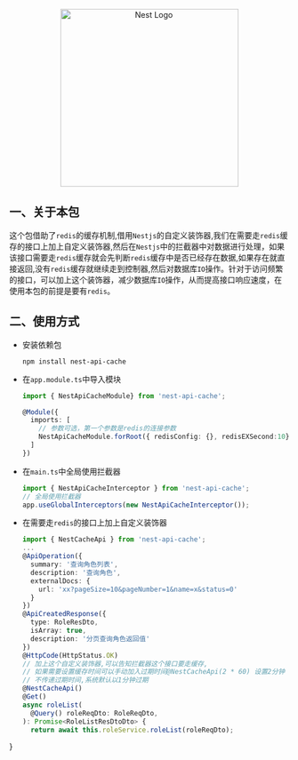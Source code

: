 <p align="center">
  <a href="http://nestjs.com/" target="blank"><img src="https://nestjs.com/img/logo_text.svg" width="320" alt="Nest Logo" /></a>
</p>

## 一、关于本包

这个包借助了`redis`的缓存机制,借用`Nestjs`的自定义装饰器,我们在需要走`redis`缓存的接口上加上自定义装饰器,然后在`Nestjs`中的拦截器中对数据进行处理，如果该接口需要走`redis`缓存就会先判断`redis`缓存中是否已经存在数据,如果存在就直接返回,没有`redis`缓存就继续走到控制器,然后对数据库`IO`操作。针对于访问频繁的接口，可以加上这个装饰器，减少数据库`IO`操作，从而提高接口响应速度，在使用本包的前提是要有`redis`。

## 二、使用方式

* 安装依赖包

  ```properties
  npm install nest-api-cache
  ```

* 在`app.module.ts`中导入模块

  ```typescript
  import { NestApiCacheModule} from 'nest-api-cache';
  
  @Module({
    imports: [
      // 参数可选，第一个参数是redis的连接参数
      NestApiCacheModule.forRoot({ redisConfig: {}, redisEXSecond:10}),
    ]
  })
  ```

* 在`main.ts`中全局使用拦截器

  ```typescript
  import { NestApiCacheInterceptor } from 'nest-api-cache';
  // 全局使用拦截器
  app.useGlobalInterceptors(new NestApiCacheInterceptor());
  ```

* 在需要走`redis`的接口上加上自定义装饰器

  ```typescript
  import { NestCacheApi } from 'nest-api-cache';
  ...
  @ApiOperation({
    summary: '查询角色列表', 
    description: '查询角色', 
    externalDocs: {
      url: 'xx?pageSize=10&pageNumber=1&name=x&status=0'
    }
  })
  @ApiCreatedResponse({
    type: RoleResDto,
    isArray: true,
    description: '分页查询角色返回值'
  })
  @HttpCode(HttpStatus.OK)
  // 加上这个自定义装饰器,可以告知拦截器这个接口要走缓存,
  // 如果需要设置缓存时间可以手动加入过期时间@NestCacheApi(2 * 60) 设置2分钟
  // 不传递过期时间,系统默认以1分钟过期
  @NestCacheApi()
  @Get()
  async roleList(
    @Query() roleReqDto: RoleReqDto,
  ): Promise<RoleListResDtoDto> {
    return await this.roleService.roleList(roleReqDto);
}
  ```
  
  
